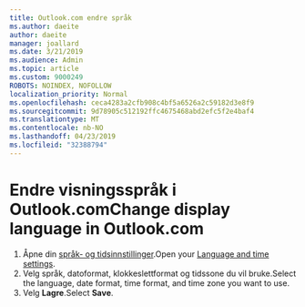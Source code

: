 ```yaml
---
title: Outlook.com endre språk
ms.author: daeite
author: daeite
manager: joallard
ms.date: 3/21/2019
ms.audience: Admin
ms.topic: article
ms.custom: 9000249
ROBOTS: NOINDEX, NOFOLLOW
localization_priority: Normal
ms.openlocfilehash: ceca4283a2cfb908c4bf5a6526a2c59182d3e8f9
ms.sourcegitcommit: 9d78905c512192ffc4675468abd2efc5f2e4baf4
ms.translationtype: MT
ms.contentlocale: nb-NO
ms.lasthandoff: 04/23/2019
ms.locfileid: "32388794"
---
```

# <a name="change-display-language-in-outlookcom"></a><span data-ttu-id="9ef75-102">Endre visningsspråk i Outlook.com</span><span class="sxs-lookup"><span data-stu-id="9ef75-102">Change display language in Outlook.com</span></span>

1. <span data-ttu-id="9ef75-103">Åpne din [språk- og tidsinnstillinger](https://go.microsoft.com/fwlink/?linkid=2085505).</span><span class="sxs-lookup"><span data-stu-id="9ef75-103">Open your [Language and time settings](https://go.microsoft.com/fwlink/?linkid=2085505).</span></span>
1. <span data-ttu-id="9ef75-104">Velg språk, datoformat, klokkeslettformat og tidssone du vil bruke.</span><span class="sxs-lookup"><span data-stu-id="9ef75-104">Select the language, date format, time format, and time zone you want to use.</span></span>
1. <span data-ttu-id="9ef75-105">Velg **Lagre**.</span><span class="sxs-lookup"><span data-stu-id="9ef75-105">Select **Save**.</span></span>